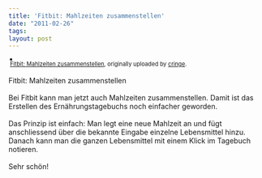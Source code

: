 ```yaml
---
title: 'Fitbit: Mahlzeiten zusammenstellen'
date: "2011-02-26"
tags: 
layout: post
---
```

<div style="text-align: left; padding: 3px;">
<a href="http://www.flickr.com/photos/cringe/5478623197/" title="photo sharing"><img src="http://farm6.static.flickr.com/5294/5478623197_a60b5d25e1.jpg" style="border: solid 2px #000000;" alt="" /></a>
<br />
<span style="font-size: 0.8em; margin-top: 0px;"><a href="http://www.flickr.com/photos/cringe/5478623197/">Fitbit: Mahlzeiten zusammenstellen</a>, originally uploaded by <a href="http://www.flickr.com/people/cringe/">cringe</a>.</span>
</div>
<p>
Fitbit: Mahlzeiten zusammenstellen<br />
<br />
Bei Fitbit kann man jetzt auch Mahlzeiten zusammenstellen. Damit ist das Erstellen des Ernährungstagebuchs noch einfacher geworden.<br />
<br />
Das Prinzip ist einfach: Man legt eine neue Mahlzeit an und fügt anschliessend über die bekannte Eingabe einzelne Lebensmittel hinzu. Danach kann man die ganzen Lebensmittel mit einem Klick im Tagebuch notieren.<br />
<br />
Sehr schön!
</p>
